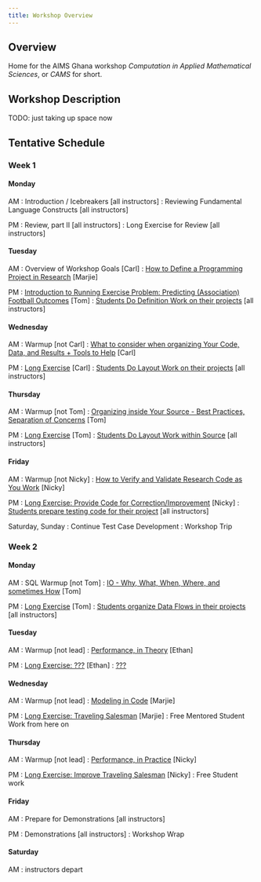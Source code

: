 ```yaml
---
title: Workshop Overview
---
```


## Overview

Home for the AIMS Ghana workshop *Computation in Applied Mathematical Sciences*, or *CAMS* for short.

## Workshop Description

TODO: just taking up space now

## Tentative Schedule

### Week 1

#### Monday

AM
: Introduction / Icebreakers [all instructors]
: Reviewing Fundamental Language Constructs [all instructors]

PM
: Review, part II [all instructors]
: Long Exercise for Review [all instructors]

#### Tuesday

AM
: Overview of Workshop Goals [Carl]
: [How to Define a Programming Project in Research](defining-project/) [Marjie]

PM
: [Introduction to Running Exercise Problem: Predicting (Association) Football Outcomes](defining-project/practice/) [Tom]
: [Students Do Definition Work on their projects](defining-project/project/) [all instructors]

#### Wednesday

AM
: Warmup [not Carl]
: [What to consider when organizing Your Code, Data, and Results + Tools to Help](organizing-outer/) [Carl]

PM
: [Long Exercise](organizing-outer/practice/) [Carl]
: [Students Do Layout Work on their projects](organizing-outer/project/) [all instructors]

#### Thursday

AM
: Warmup [not Tom]
: [Organizing inside Your Source - Best Practices, Separation of Concerns](organizing-inner/) [Tom]

PM
: [Long Exercise](organizing-inner/practice/) [Tom]
: [Students Do Layout Work within Source](organizing-inner/project/) [all instructors]

#### Friday

AM
: Warmup [not Nicky]
: [How to Verify and Validate Research Code as You Work](testing/) [Nicky]

PM
: [Long Exercise: Provide Code for Correction/Improvement](testing/practice/) [Nicky]
: [Students prepare testing code for their project](testing/project/) [all instructors]

Saturday, Sunday
: Continue Test Case Development
: Workshop Trip

### Week 2

#### Monday

AM
: SQL Warmup [not Tom]
: [IO - Why, What, When, Where, and sometimes How](io/) [Tom]

PM
: [Long Exercise](io/practice/) [Tom]
: [Students organize Data Flows in their projects](io/project/) [all instructors]

#### Tuesday

AM
: Warmup [not lead]
: [Performance, in Theory](performance-theory/) [Ethan]

PM
: [Long Exercise: ???](performance-theory/practice/) [Ethan]
: [???](performance-theory/project/)

#### Wednesday

AM
: Warmup [not lead]
: [Modeling in Code](modeling/) [Marjie]

PM
: [Long Exercise: Traveling Salesman](modeling/practice/) [Marjie]
: Free Mentored Student Work from here on

#### Thursday

AM
: Warmup [not lead]
: [Performance, in Practice](performance-practice/) [Nicky]

PM
: [Long Exercise: Improve Traveling Salesman](performance-practice/practice/) [Nicky]
: Free Student work

#### Friday

AM
: Prepare for Demonstrations [all instructors]

PM
: Demonstrations [all instructors]
: Workshop Wrap

#### Saturday

AM
: instructors depart
